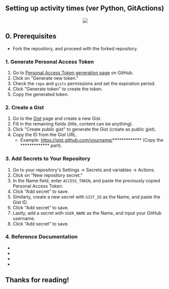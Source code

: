 ## Setting up activity times (ver Python, GitActions)

<div align='center'>
<img src='https://raw.githubusercontent.com/pozuhtuhv/service_ACTIVITY_TIMES/main/sample.png'>
</div>

## 0. Prerequisites
- Fork the repository, and proceed with the forked repository.

### 1. Generate Personal Access Token
1. Go to [Personal Access Token generation page](https://github.com/settings/tokens) on GitHub.
2. Click on "Generate new token."
3. Check the `repo` and `gists` permissions and set the expiration period.
4. Click "Generate token" to create the token.
5. Copy the generated token.

### 2. Create a Gist
1. Go to the [Gist](https://gist.github.com/) page and create a new Gist.
2. Fill in the remaining fields (title, content can be anything).
3. Click "Create public gist" to generate the Gist (create as public gist).
4. Copy the ID from the Gist URL.
   - Example: https://gist.github.com/yourname/************* (Copy the ************* part).

### 3. Add Secrets to Your Repository
1. Go to your repository's Settings -> Secrets and variables -> Actions.
2. Click on "New repository secret."
3. In the Name field, enter `ACCESS_TOKEN`, and paste the previously copied Personal Access Token.
4. Click "Add secret" to save.
5. Similarly, create a new secret with `GIST_ID` as the Name, and paste the Gist ID.
6. Click "Add secret" to save.
7. Lastly, add a secret with `USER_NAME` as the Name, and input your GitHub username.
8. Click "Add secret" to save.

### 4. Reference Documentation
- [Commit Search]: https://docs.github.com/en/search-github/searching-on-github/searching-commits
- [Search Ranking]: https://docs.github.com/en/rest/search/search?apiVersion=2022-11-28#ranking-search-results
- [Update Gist Content]: https://docs.github.com/en/rest/reference/gists#update-a-gist-comment
- [Original Repo]: https://github.com/maxam2017/productive-box

## Thanks for reading!
